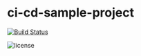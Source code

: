 # ci-cd-sample-project

[![Build Status](https://travis-ci.org/Ritu-solstice/ci-cd-sample-project.svg?branch=master)](https://travis-ci.org/Ritu-solstice/ci-cd-sample-project)


![license](https://img.shields.io/github/license/Ritu-solstice/ci-cd-sample-project.svg)
